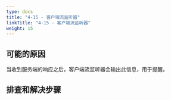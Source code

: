 ```yaml
---
type: docs
title: "4-15 - 客户端流监听器"
linkTitle: "4-15 - 客户端流监听器"
weight: 15
---
```


## 可能的原因

当收到服务端的响应之后，客户端流监听器会输出此信息，用于提醒。

## 排查和解决步骤


<p style="margin-top: 15rem;"> </p>